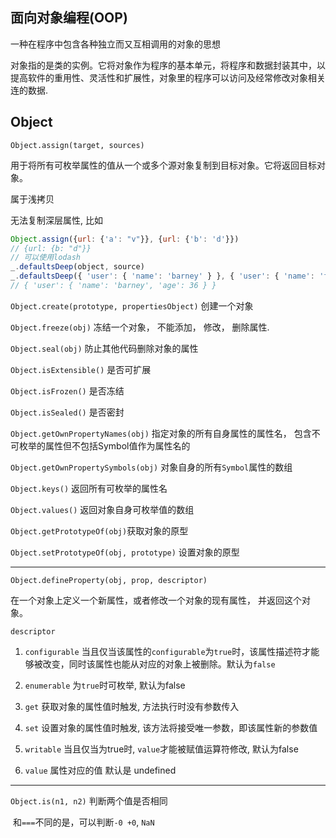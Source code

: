 ## 面向对象编程(OOP)

一种在程序中包含各种独立而又互相调用的对象的思想

对象指的是类的实例。它将对象作为程序的基本单元，将程序和数据封装其中，以提高软件的重用性、灵活性和扩展性，对象里的程序可以访问及经常修改对象相关连的数据.

## Object

`Object.assign(target, sources)`

用于将所有可枚举属性的值从一个或多个源对象复制到目标对象。它将返回目标对象。

属于浅拷贝

无法复制深层属性, 比如

```javascript
Object.assign({url: {'a': "v"}}, {url: {'b': 'd'}})
// {url: {b: "d"}}
// 可以使用lodash
_.defaultsDeep(object, source)
_.defaultsDeep({ 'user': { 'name': 'barney' } }, { 'user': { 'name': 'fred', 'age': 36 } });
// { 'user': { 'name': 'barney', 'age': 36 } }
```


`Object.create(prototype, propertiesObject)` 创建一个对象

`Object.freeze(obj)`    冻结一个对象， 不能添加， 修改， 删除属性.

`Object.seal(obj)`    防止其他代码删除对象的属性

`Object.isExtensible()` 是否可扩展

`Object.isFrozen()` 是否冻结

`Object.isSealed()` 是否密封

`Object.getOwnPropertyNames(obj)`  指定对象的所有自身属性的属性名， 包含不可枚举的属性但不包括Symbol值作为属性名的

`Object.getOwnPropertySymbols(obj)` 对象自身的所有`Symbol`属性的数组

`Object.keys()` 返回所有可枚举的属性名

`Object.values()` 返回对象自身可枚举值的数组

`Object.getPrototypeOf(obj)`获取对象的原型

`Object.setPrototypeOf(obj, prototype)` 设置对象的原型

-------------

`Object.defineProperty(obj, prop, descriptor)`

在一个对象上定义一个新属性，或者修改一个对象的现有属性， 并返回这个对象。

`descriptor`

  1. `configurable` 当且仅当该属性的`configurable`为`true`时，该属性描述符才能够被改变，同时该属性也能从对应的对象上被删除。默认为`false`

  2. `enumerable`  为`true`时可枚举, 默认为false

  3. `get`  获取对象的属性值时触发, 方法执行时没有参数传入

  4. `set`  设置对象的属性值时触发, 该方法将接受唯一参数，即该属性新的参数值

  5. `writable` 当且仅当为true时, `value`才能被赋值运算符修改, 默认为false

  6. `value` 属性对应的值 默认是 undefined

----------------

`Object.is(n1, n2)` 判断两个值是否相同

​	和`===`不同的是，可以判断`-0 +0`, `NaN`

